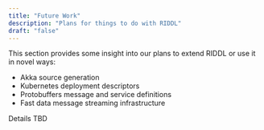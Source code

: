```yaml
---
title: "Future Work"
description: "Plans for things to do with RIDDL"
draft: "false"
---
```


This section provides some insight into our plans to extend RIDDL or use it in
novel ways:

* Akka source generation
* Kubernetes deployment descriptors
* Protobuffers message and service definitions
* Fast data message streaming infrastructure

Details TBD
